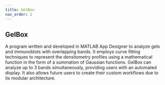 ```yaml
---
title: GelBox
nav_order: 1
---
```


## GelBox

A program written and developed in MATLAB App Designer to analyze gels and immunoblots with overlapping bands. It employs curve fitting techniques to represent the densitometry profiles using a mathematical function in the form of a summation of Gaussian functions.
GelBox can analyze up to 3 bands simultaneously, providing users with an automated display. It also allows future users to create their custom workflows due to its modular architecture.

